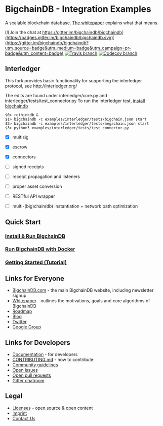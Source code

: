 # BigchainDB - Integration Examples

A scalable blockchain database. [The whitepaper](https://www.bigchaindb.com/whitepaper/) explains what that means.

[![Join the chat at https://gitter.im/bigchaindb/bigchaindb](https://badges.gitter.im/bigchaindb/bigchaindb.svg)](https://gitter.im/bigchaindb/bigchaindb?utm_source=badge&utm_medium=badge&utm_campaign=pr-badge&utm_content=badge)
[![Travis branch](https://img.shields.io/travis/diminator/bigchaindb/develop.svg)](https://travis-ci.org/diminator/bigchaindb)
[![Codecov branch](https://img.shields.io/codecov/c/github/diminator/bigchaindb/develop.svg)](https://codecov.io/github/diminator/bigchaindb?branch=develop)

## Interledger

This fork provides basic functionality for supporting the interledger protocol, see http://interledger.org/

The edits are found under interledger/core.py and interledger/tests/test_connector.py
To run the interledger test, [install bigchaindb](#gettingstarted)
```
$0> rethinkdb &
$1> bigchaindb -c examples/interledger/tests/bigchain.json start
$2> bigchaindb -c examples/interledger/tests/megachain.json start
$3> python3 examples/interledger/tests/test_connector.py 
```

- [x] multisig
- [x] escrow
- [x] connectors
- [ ] signed receipts
- [ ] receipt propagation and listeners
- [ ] proper asset conversion
- [ ] RESTful API wrapper
- [ ] multi-(big)chain(db) instantiation + network path optimization


## <a name="gettingstarted"></a>Quick Start

### [Install & Run BigchainDB](http://bigchaindb.readthedocs.org/en/develop/installing.html)
### [Run BigchainDB with Docker](http://bigchaindb.readthedocs.org/en/develop/installing.html#run-bigchaindb-with-docker)
### [Getting Started (Tutorial)](http://bigchaindb.readthedocs.org/en/develop/getting-started.html)

## Links for Everyone
* [BigchainDB.com](https://www.bigchaindb.com/) - the main BigchainDB website, including newsletter signup
* [Whitepaper](https://www.bigchaindb.com/whitepaper/) - outlines the motivations, goals and core algorithms of BigchainDB
* [Roadmap](ROADMAP.md)
* [Blog](https://medium.com/the-bigchaindb-blog)
* [Twitter](https://twitter.com/BigchainDB)
* [Google Group](https://groups.google.com/forum/#!forum/bigchaindb)

## Links for Developers
* [Documentation](http://bigchaindb.readthedocs.org/en/develop/#) - for developers
* [CONTRIBUTING.md](CONTRIBUTING.md) - how to contribute
* [Community guidelines](CODE_OF_CONDUCT.md)
* [Open issues](https://github.com/bigchaindb/bigchaindb/issues)
* [Open pull requests](https://github.com/bigchaindb/bigchaindb/pulls)
* [Gitter chatroom](https://gitter.im/bigchaindb/bigchaindb)

## Legal
* [Licenses](LICENSES.md) - open source & open content
* [Imprint](https://www.bigchaindb.com/imprint/)
* [Contact Us](https://www.bigchaindb.com/contact/)
